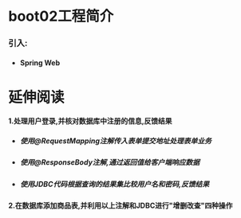 # boot02工程简介

### 引入:

- #### Spring Web

# 延伸阅读

#### 1.处理用户登录,并核对数据库中注册的信息,反馈结果

- ##### 使用@RequestMapping注解传入表单提交地址处理表单业务

- ##### 使用@ResponseBody注解,通过返回值给客户端响应数据

- ##### 使用JDBC代码根据查询的结果集比较用户名和密码,反馈结果

#### 2.在数据库添加商品表,并利用以上注解和JDBC进行"增删改查"四种操作

